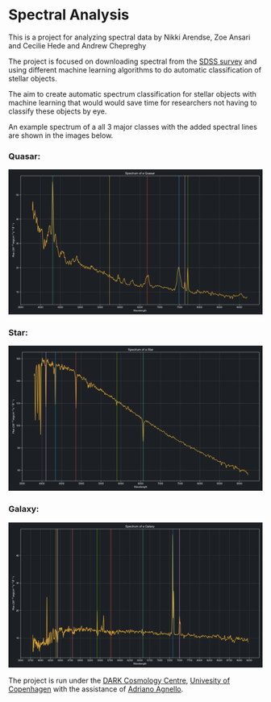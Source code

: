 # Spectral Analysis

This is a project for analyzing spectral data by Nikki Arendse, Zoe Ansari and Cecilie Hede and Andrew Chepreghy

The project is focused on downloading spectral from the [SDSS survey](https://www.sdss.org/) and using different machine learning algorithms to do automatic classification of stellar objects.

The aim to create automatic spectrum classification for stellar objects with machine learning that would would save time for researchers not having to classify these objects by eye.

An example spectrum of a all 3 major classes with the added spectral lines are shown in the images below.

### Quasar:
<img src="https://raw.githubusercontent.com/csepreghy/spectral-analysis/master/plots/spectrum_quasar_plotify.png" width="800px" />

### Star:
<img src="https://raw.githubusercontent.com/csepreghy/spectral-analysis/master/plots/star_quasar_plotify.png" width="800px" />

### Galaxy:
<img src="https://raw.githubusercontent.com/csepreghy/spectral-analysis/master/plots/spectrum_galaxy_plotify.png" width="800px" />


The project is run under the [DARK Cosmology Centre](https://dark.nbi.ku.dk/), [Univesity of Copenhagen](https://www.ku.dk/english/) with the assistance of [Adriano Agnello](https://www.linkedin.com/in/adriano-agnello/).
